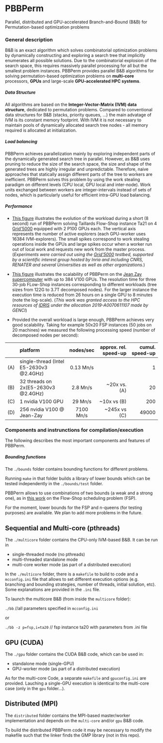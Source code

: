 # PBBPerm
Parallel, distributed and GPU-accelerated Branch-and-Bound (B&B) for Permutation-based optimization problems

### General description

B&B is an exact algorithm which solves combinatorial optimization problems by dynamically constructing and exploring a search tree that implicitly enumerates all possible solutions.
Due to the combinatorial explosion of the search space, this requires massively parallel processing for all but the smallest problem instances.
PBBPerm provides parallel B&B algorithms for solving permutation-based optimization problems on **multi-core** processors, **GPUs** and large-scale **GPU-accelerated HPC systems**.

##### Data Structure
All algorithms are based on the **Integer-Vector-Matrix (IVM) data structure**, dedicated to permutation problems.
Compared to conventional data structures for B&B (stacks, priority queues, ...) the main advatage of IVM is its constant memory footprint.
With IVM it is not necessary to maintain pools of dynamically allocated search tree nodes - all memory required is allocated at initialization.

##### Load balancing

PBBPerm achieves parallelization mainly by exploring independent parts of the dynamically generated search tree in parallel.
However, as B&B uses pruning to reduce the size of the search space, the size and shape of the generated trees are highly irregular and unpredictable.
Therefore, naive approaches that statically assign different parts of the tree to workers are inefficient.
PBBPerm solves this problem by using the work stealing paradigm on different levels (CPU local, GPU local and inter-node). Work units exchanged between workers are integer-intervals instead of sets of nodes, which is particularly useful for efficient intra-GPU load balancing.

##### Performance


- [This figure](https://github.com/jangmys/PBBPerm/blob/master/figures/Ta21_timeline.pdf)
illustrates the evolution of the workload during a short (8 second) run of PBBPerm solving Taillards Flow-Shop instance Ta21 on 4 [Grid'5000](https://www.grid5000.fr) equipped with 2 P100 GPUs each.
The vertical axis represents the number of active explorers (each GPU-worker uses 16384 IVM-explorers). The small spikes correspond to work stealing operations inside the GPUs and large spikes occur when a worker run out of local work and requests new work from the master process.
(*Experiments were carried out using the [Grid'5000](https://www.grid5000.fr) testbed, supported by a scientific interest group hosted by Inria and including CNRS, RENATER and several Universities as well as other organizations.*)

- [This figure](https://github.com/jangmys/PBBPerm/blob/master/figures/ScalingOnJeanZay.pdf)
illustrates the scalability of PBBPerm on the [Jean Zay supercomputer](http://www.idris.fr/jean-zay/) with up to 384 V100 GPUs.
The resolution time for three 30-job FLow-Shop instances corresponding to different workloads (tree sizes from 122G to 3.7T decomposed nodes). For the larger instance the execution time is reduced from 26 hours on a single GPU to 8 minutes (note the log-scale). (*This work was granted access to the HPC resources of [IDRIS](http://www.idris.fr/) under the allocation 2019-A0070611107 made by GENCI*)

- Provided the overall workload is large enough, PBBPerm achieves very good scalability. Taking for example 50x20 FSP instances (50 jobs on 20 machines) we measured the following processing speed (number of decomposed nodes per second):


|    | platform | nodes/sec  | approx. rel. speed-up  | cumul. speed-up |
|----| :------------- |:-------------:| -----:|---:|
|(A) | single-thread (Intel E5-2630v3 @2.4GHz)  | 0.13 Mn/s |  | 1|
|(B) | 32 threads on 2x(E5-2630v3 @2.4GHz)  | 2.8 Mn/s | ~20x vs. (A) | 20 |
|(C) | 1 nvidia V100 GPU       | 29 Mn/s      | ~10x vs (B) | 200 |
|(D) | 256 nvidia V100 @ Jean-Zay | 7100 Mn/s      | ~245x vs (C) | 49000 |







### Components and instrunctions for compilation/execution
The following describes the most important components and features of PBBPerm.

##### Bounding functions
The `./bounds` folder contains bounding functions for different problems.

Running `make` in that folder builds a library of lower bounds which can be tested independently in the `./bounds/test` folder.

PBBPerm allows to use combinations of two bounds (a weak and a strong one), as in [this work](https://hal.inria.fr/hal-02421229/) on the Flow-Shop scheduling problem (FSP).

For the moment, lower bounds for the FSP and n-queens (for testing purposes) are available. We plan to add more problems in the future.

## Sequential and Multi-core (pthreads)
The `./multicore` folder contains the CPU-only IVM-based B&B. It can be run in
- single-threaded mode (no pthreads)
- multi-threaded standalone mode
- multi-core worker mode (as part of a distributed execution)


In the `./multicore` folder, there is a `makefile` to build to code and a `mcconfig.ini` file that allows to set different execution options (e.g. branching and bounding strategies, number of threads, initial solution, etc). Some explanations are provided in the `.ini` file.

To launch the multicore B&B (from inside the `multicore` folder):

`./bb` //all parameters specified in `mcconfig.ini`

or

`./bb -z p=fsp,i=ta20` // fsp instance ta20 with parameters from .ini file

## GPU (CUDA)
The `./gpu` folder contains the CUDA B&B code, which can be used in:
- standalone mode (single-GPU)
- GPU-worker mode (as part of a distributed execution)

As for the multi-core Code, a separate `makefile` and `gpuconfig.ini` are provided. Lauching a single-GPU execution is identical to the multi-core case (only in the `gpu` folder...).

## Distributed (MPI)
The `distributed` folder contains the MPI-based master/worker implementation and depends on the `multi-core` and/or `gpu` B&B code.

To build the distributed PBBPerm code it may be necessary to modify the makefile such that the linker finds the GMP library (not in this repo).

 
